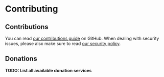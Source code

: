 # Contributing

## Contributions

You can read [our contributions guide][link-contributing] on GitHub. When dealing with
security issues, please also make sure to read [our security policy][link-security].

## Donations

**TODO: List all available donation services**

[link-contributing]: https://github.com/filips123/PWAsForFirefox/blob/main/.github/CONTRIBUTING.md
[link-security]: https://github.com/filips123/PWAsForFirefox/blob/main/.github/SECURITY.md

